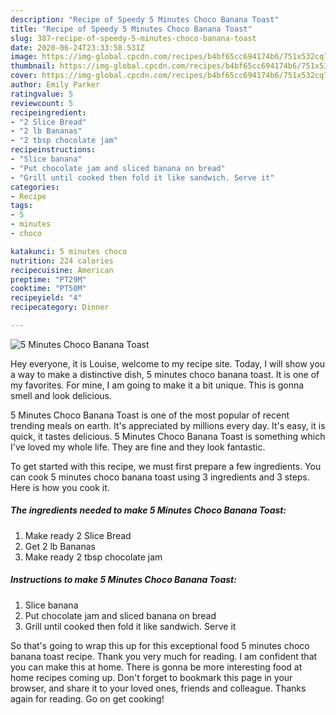 ```yaml
---
description: "Recipe of Speedy 5 Minutes Choco Banana Toast"
title: "Recipe of Speedy 5 Minutes Choco Banana Toast"
slug: 387-recipe-of-speedy-5-minutes-choco-banana-toast
date: 2020-06-24T23:33:58.531Z
image: https://img-global.cpcdn.com/recipes/b4bf65cc694174b6/751x532cq70/5-minutes-choco-banana-toast-recipe-main-photo.jpg
thumbnail: https://img-global.cpcdn.com/recipes/b4bf65cc694174b6/751x532cq70/5-minutes-choco-banana-toast-recipe-main-photo.jpg
cover: https://img-global.cpcdn.com/recipes/b4bf65cc694174b6/751x532cq70/5-minutes-choco-banana-toast-recipe-main-photo.jpg
author: Emily Parker
ratingvalue: 5
reviewcount: 5
recipeingredient:
- "2 Slice Bread"
- "2 lb Bananas"
- "2 tbsp chocolate jam"
recipeinstructions:
- "Slice banana"
- "Put chocolate jam and sliced banana on bread"
- "Grill until cooked then fold it like sandwich. Serve it"
categories:
- Recipe
tags:
- 5
- minutes
- choco

katakunci: 5 minutes choco 
nutrition: 224 calories
recipecuisine: American
preptime: "PT29M"
cooktime: "PT50M"
recipeyield: "4"
recipecategory: Dinner

---
```



![5 Minutes Choco Banana Toast](https://img-global.cpcdn.com/recipes/b4bf65cc694174b6/751x532cq70/5-minutes-choco-banana-toast-recipe-main-photo.jpg)

Hey everyone, it is Louise, welcome to my recipe site. Today, I will show you a way to make a distinctive dish, 5 minutes choco banana toast. It is one of my favorites. For mine, I am going to make it a bit unique. This is gonna smell and look delicious.



5 Minutes Choco Banana Toast is one of the most popular of recent trending meals on earth. It's appreciated by millions every day. It's easy, it is quick, it tastes delicious. 5 Minutes Choco Banana Toast is something which I've loved my whole life. They are fine and they look fantastic.


To get started with this recipe, we must first prepare a few ingredients. You can cook 5 minutes choco banana toast using 3 ingredients and 3 steps. Here is how you cook it.

<!--inarticleads1-->

##### The ingredients needed to make 5 Minutes Choco Banana Toast:

1. Make ready 2 Slice Bread
1. Get 2 lb Bananas
1. Make ready 2 tbsp chocolate jam




<!--inarticleads2-->

##### Instructions to make 5 Minutes Choco Banana Toast:

1. Slice banana
1. Put chocolate jam and sliced banana on bread
1. Grill until cooked then fold it like sandwich. Serve it




So that's going to wrap this up for this exceptional food 5 minutes choco banana toast recipe. Thank you very much for reading. I am confident that you can make this at home. There is gonna be more interesting food at home recipes coming up. Don't forget to bookmark this page in your browser, and share it to your loved ones, friends and colleague. Thanks again for reading. Go on get cooking!
